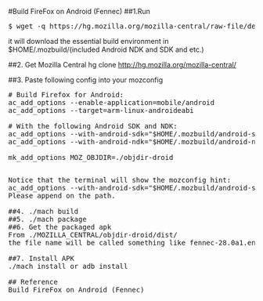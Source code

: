 #Build FireFox on Android (Fennec)
##1.Run
<pre>
$ wget -q https://hg.mozilla.org/mozilla-central/raw-file/default/python/mozboot/bin/bootstrap.py && python bootstrap.py
</pre>

it will download the essential build environment in $HOME/.mozbuild/(included Android NDK and SDK and etc.)


##2. Get Mozilla Central
hg clone http://hg.mozilla.org/mozilla-central/

##3. Paste following config into your mozconfig
<pre>
# Build Firefox for Android:
ac_add_options --enable-application=mobile/android
ac_add_options --target=arm-linux-androideabi

# With the following Android SDK and NDK:
ac_add_options --with-android-sdk="$HOME/.mozbuild/android-sdk-linux/platforms/android-21"
ac_add_options --with-android-ndk="$HOME/.mozbuild/android-ndk-r8e"

mk_add_options MOZ_OBJDIR=./objdir-droid
<pre>

Notice that the terminal will show the mozconfig hint:
ac_add_options --with-android-sdk="$HOME/.mozbuild/android-sdk-linux   without /platforms/android-21
Please append on the path.

##4. ./mach build
##5. ./mach package
##6. Get the packaged apk
From ./MOZILLA_CENTRAL/objdir-droid/dist/
the file name will be called something like fennec-28.0a1.en-US.android-arm.apk

##7. Install APK
./mach install or adb install 

## Reference
<a name="Mobile/Fennec/Android" title="Build FireFox on Android (Fennec)" target="_blank" https://wiki.mozilla.org/Mobile/Fennec/Android">Build FireFox on Android (Fennec)</a>



